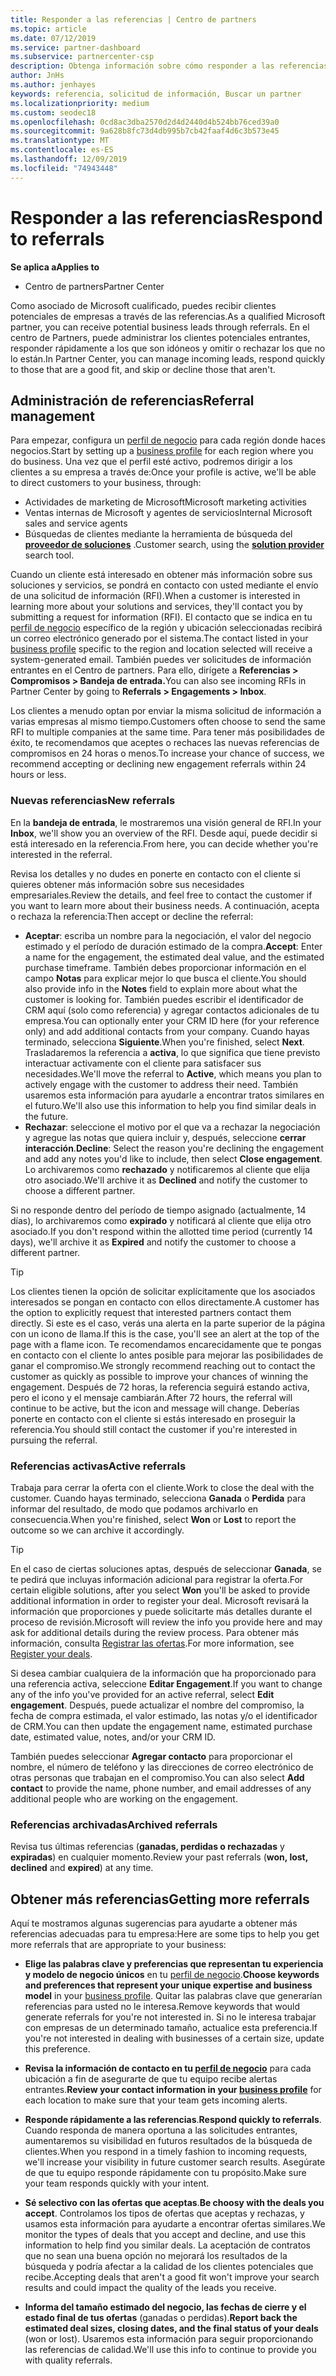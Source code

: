 ```yaml
---
title: Responder a las referencias | Centro de partners
ms.topic: article
ms.date: 07/12/2019
ms.service: partner-dashboard
ms.subservice: partnercenter-csp
description: Obtenga información sobre cómo responder a las referencias, administrar referencias nuevas, existentes y archivadas, y obtener más referencias en el futuro.
author: JnHs
ms.author: jenhayes
keywords: referencia, solicitud de información, Buscar un partner
ms.localizationpriority: medium
ms.custom: seodec18
ms.openlocfilehash: 0cd8ac3dba2570d2d4d2440d4b524bb76ced39a0
ms.sourcegitcommit: 9a628b8fc73d4db995b7cb42faaf4d6c3b573e45
ms.translationtype: MT
ms.contentlocale: es-ES
ms.lasthandoff: 12/09/2019
ms.locfileid: "74943448"
---
```

# <a name="respond-to-referrals"></a><span data-ttu-id="8f4d6-104">Responder a las referencias</span><span class="sxs-lookup"><span data-stu-id="8f4d6-104">Respond to referrals</span></span>

<span data-ttu-id="8f4d6-105">**Se aplica a**</span><span class="sxs-lookup"><span data-stu-id="8f4d6-105">**Applies to**</span></span>

-  <span data-ttu-id="8f4d6-106">Centro de partners</span><span class="sxs-lookup"><span data-stu-id="8f4d6-106">Partner Center</span></span>

<span data-ttu-id="8f4d6-107">Como asociado de Microsoft cualificado, puedes recibir clientes potenciales de empresas a través de las referencias.</span><span class="sxs-lookup"><span data-stu-id="8f4d6-107">As a qualified Microsoft partner, you can receive potential business leads through referrals.</span></span> <span data-ttu-id="8f4d6-108">En el centro de Partners, puede administrar los clientes potenciales entrantes, responder rápidamente a los que son idóneos y omitir o rechazar los que no lo están.</span><span class="sxs-lookup"><span data-stu-id="8f4d6-108">In Partner Center, you can manage incoming leads, respond quickly to those that are a good fit, and skip or decline those that aren't.</span></span> 

## <a name="referral-management"></a><span data-ttu-id="8f4d6-109">Administración de referencias</span><span class="sxs-lookup"><span data-stu-id="8f4d6-109">Referral management</span></span>

<span data-ttu-id="8f4d6-110">Para empezar, configura un [perfil de negocio](create-a-marketing-profile.md) para cada región donde haces negocios.</span><span class="sxs-lookup"><span data-stu-id="8f4d6-110">Start by setting up a [business profile](create-a-marketing-profile.md) for each region where you do business.</span></span> <span data-ttu-id="8f4d6-111">Una vez que el perfil esté activo, podremos dirigir a los clientes a su empresa a través de:</span><span class="sxs-lookup"><span data-stu-id="8f4d6-111">Once your profile is active, we'll be able to direct customers to your business, through:</span></span>

*  <span data-ttu-id="8f4d6-112">Actividades de marketing de Microsoft</span><span class="sxs-lookup"><span data-stu-id="8f4d6-112">Microsoft marketing activities</span></span>
*  <span data-ttu-id="8f4d6-113">Ventas internas de Microsoft y agentes de servicios</span><span class="sxs-lookup"><span data-stu-id="8f4d6-113">Internal Microsoft sales and service agents</span></span>
*  <span data-ttu-id="8f4d6-114">Búsquedas de clientes mediante la herramienta de búsqueda del **[proveedor de soluciones](https://www.microsoft.com/solution-providers/home)** .</span><span class="sxs-lookup"><span data-stu-id="8f4d6-114">Customer search, using the **[solution provider](https://www.microsoft.com/solution-providers/home)** search tool.</span></span>

<span data-ttu-id="8f4d6-115">Cuando un cliente está interesado en obtener más información sobre sus soluciones y servicios, se pondrá en contacto con usted mediante el envío de una solicitud de información (RFI).</span><span class="sxs-lookup"><span data-stu-id="8f4d6-115">When a customer is interested in learning more about your solutions and services, they'll contact you by submitting a request for information (RFI).</span></span> <span data-ttu-id="8f4d6-116">El contacto que se indica en tu [perfil de negocio](create-a-marketing-profile.md) específico de la región y ubicación seleccionadas recibirá un correo electrónico generado por el sistema.</span><span class="sxs-lookup"><span data-stu-id="8f4d6-116">The contact listed in your [business profile](create-a-marketing-profile.md) specific to the region and location selected will receive a system-generated email.</span></span> <span data-ttu-id="8f4d6-117">También puedes ver solicitudes de información entrantes en el Centro de partners. Para ello, dirígete a **Referencias > Compromisos > Bandeja de entrada.**</span><span class="sxs-lookup"><span data-stu-id="8f4d6-117">You can also see incoming RFIs in Partner Center by going to **Referrals > Engagements > Inbox**.</span></span>

<span data-ttu-id="8f4d6-118">Los clientes a menudo optan por enviar la misma solicitud de información a varias empresas al mismo tiempo.</span><span class="sxs-lookup"><span data-stu-id="8f4d6-118">Customers often choose to send the same RFI to multiple companies at the same time.</span></span> <span data-ttu-id="8f4d6-119">Para tener más posibilidades de éxito, te recomendamos que aceptes o rechaces las nuevas referencias de compromisos en 24 horas o menos.</span><span class="sxs-lookup"><span data-stu-id="8f4d6-119">To increase your chance of success, we recommend accepting or declining new engagement referrals within 24 hours or less.</span></span>

### <a name="new-referrals"></a><span data-ttu-id="8f4d6-120">Nuevas referencias</span><span class="sxs-lookup"><span data-stu-id="8f4d6-120">New referrals</span></span>

<span data-ttu-id="8f4d6-121">En la **bandeja de entrada**, le mostraremos una visión general de RFI.</span><span class="sxs-lookup"><span data-stu-id="8f4d6-121">In your **Inbox**, we'll show you an overview of the RFI.</span></span> <span data-ttu-id="8f4d6-122">Desde aquí, puede decidir si está interesado en la referencia.</span><span class="sxs-lookup"><span data-stu-id="8f4d6-122">From here, you can decide whether you're interested in the referral.</span></span>

<span data-ttu-id="8f4d6-123">Revisa los detalles y no dudes en ponerte en contacto con el cliente si quieres obtener más información sobre sus necesidades empresariales.</span><span class="sxs-lookup"><span data-stu-id="8f4d6-123">Review the details, and feel free to contact the customer if you want to learn more about their business needs.</span></span> <span data-ttu-id="8f4d6-124">A continuación, acepta o rechaza la referencia:</span><span class="sxs-lookup"><span data-stu-id="8f4d6-124">Then accept or decline the referral:</span></span>

*  <span data-ttu-id="8f4d6-125">**Aceptar**: escriba un nombre para la negociación, el valor del negocio estimado y el período de duración estimado de la compra.</span><span class="sxs-lookup"><span data-stu-id="8f4d6-125">**Accept**: Enter a name for the engagement, the estimated deal value, and the estimated purchase timeframe.</span></span> <span data-ttu-id="8f4d6-126">También debes proporcionar información en el campo **Notas** para explicar mejor lo que busca el cliente.</span><span class="sxs-lookup"><span data-stu-id="8f4d6-126">You should also provide info in the **Notes** field to explain more about what the customer is looking for.</span></span> <span data-ttu-id="8f4d6-127">También puedes escribir el identificador de CRM aquí (solo como referencia) y agregar contactos adicionales de tu empresa.</span><span class="sxs-lookup"><span data-stu-id="8f4d6-127">You can optionally enter your CRM ID here (for your reference only) and add additional contacts from your company.</span></span> <span data-ttu-id="8f4d6-128">Cuando hayas terminado, selecciona **Siguiente**.</span><span class="sxs-lookup"><span data-stu-id="8f4d6-128">When you're finished, select **Next**.</span></span> <span data-ttu-id="8f4d6-129">Trasladaremos la referencia a **activa**, lo que significa que tiene previsto interactuar activamente con el cliente para satisfacer sus necesidades.</span><span class="sxs-lookup"><span data-stu-id="8f4d6-129">We'll move the referral to **Active**, which means you plan to actively engage with the customer to address their need.</span></span> <span data-ttu-id="8f4d6-130">También usaremos esta información para ayudarle a encontrar tratos similares en el futuro.</span><span class="sxs-lookup"><span data-stu-id="8f4d6-130">We'll also use this information to help you find similar deals in the future.</span></span>
*  <span data-ttu-id="8f4d6-131">**Rechazar**: seleccione el motivo por el que va a rechazar la negociación y agregue las notas que quiera incluir y, después, seleccione **cerrar interacción**.</span><span class="sxs-lookup"><span data-stu-id="8f4d6-131">**Decline**: Select the reason you're declining the engagement and add any notes you'd like to include, then select **Close engagement**.</span></span> <span data-ttu-id="8f4d6-132">Lo archivaremos como **rechazado** y notificaremos al cliente que elija otro asociado.</span><span class="sxs-lookup"><span data-stu-id="8f4d6-132">We'll archive it as **Declined** and notify the customer to choose a different partner.</span></span>

<span data-ttu-id="8f4d6-133">Si no responde dentro del período de tiempo asignado (actualmente, 14 días), lo archivaremos como **expirado** y notificará al cliente que elija otro asociado.</span><span class="sxs-lookup"><span data-stu-id="8f4d6-133">If you don't respond within the allotted time period (currently 14 days), we'll archive it as **Expired** and notify the customer to choose a different partner.</span></span>

> [!TIP]
> <span data-ttu-id="8f4d6-134">Los clientes tienen la opción de solicitar explícitamente que los asociados interesados se pongan en contacto con ellos directamente.</span><span class="sxs-lookup"><span data-stu-id="8f4d6-134">A customer has the option to explicitly request that interested partners contact them directly.</span></span> <span data-ttu-id="8f4d6-135">Si este es el caso, verás una alerta en la parte superior de la página con un icono de llama.</span><span class="sxs-lookup"><span data-stu-id="8f4d6-135">If this is the case, you'll see an alert at the top of the page with a flame icon.</span></span> <span data-ttu-id="8f4d6-136">Te recomendamos encarecidamente que te pongas en contacto con el cliente lo antes posible para mejorar las posibilidades de ganar el compromiso.</span><span class="sxs-lookup"><span data-stu-id="8f4d6-136">We strongly recommend reaching out to contact the customer as quickly as possible to improve your chances of winning the engagement.</span></span> <span data-ttu-id="8f4d6-137">Después de 72 horas, la referencia seguirá estando activa, pero el icono y el mensaje cambiarán.</span><span class="sxs-lookup"><span data-stu-id="8f4d6-137">After 72 hours, the referral will continue to be active, but the icon and message will change.</span></span> <span data-ttu-id="8f4d6-138">Deberías ponerte en contacto con el cliente si estás interesado en proseguir la referencia.</span><span class="sxs-lookup"><span data-stu-id="8f4d6-138">You should still contact the customer if you're interested in pursuing the referral.</span></span>

### <a name="active-referrals"></a><span data-ttu-id="8f4d6-139">Referencias activas</span><span class="sxs-lookup"><span data-stu-id="8f4d6-139">Active referrals</span></span>

<span data-ttu-id="8f4d6-140">Trabaja para cerrar la oferta con el cliente.</span><span class="sxs-lookup"><span data-stu-id="8f4d6-140">Work to close the deal with the customer.</span></span> <span data-ttu-id="8f4d6-141">Cuando hayas terminado, selecciona **Ganada** o **Perdida** para informar del resultado, de modo que podamos archivarlo en consecuencia.</span><span class="sxs-lookup"><span data-stu-id="8f4d6-141">When you're finished, select **Won** or **Lost** to report the outcome so we can archive it accordingly.</span></span>

> [!TIP]
> <span data-ttu-id="8f4d6-142">En el caso de ciertas soluciones aptas, después de seleccionar **Ganada**, se te pedirá que incluyas información adicional para registrar la oferta.</span><span class="sxs-lookup"><span data-stu-id="8f4d6-142">For certain eligible solutions, after you select **Won** you'll be asked to provide additional information in order to register your deal.</span></span> <span data-ttu-id="8f4d6-143">Microsoft revisará la información que proporciones y puede solicitarte más detalles durante el proceso de revisión.</span><span class="sxs-lookup"><span data-stu-id="8f4d6-143">Microsoft will review the info you provide here and may ask for additional details during the review process.</span></span> <span data-ttu-id="8f4d6-144">Para obtener más información, consulta [Registrar las ofertas](register-deals.md).</span><span class="sxs-lookup"><span data-stu-id="8f4d6-144">For more information, see [Register your deals](register-deals.md).</span></span>

<span data-ttu-id="8f4d6-145">Si desea cambiar cualquiera de la información que ha proporcionado para una referencia activa, seleccione **Editar Engagement**.</span><span class="sxs-lookup"><span data-stu-id="8f4d6-145">If you want to change any of the info you've provided for an active referral, select **Edit engagement**.</span></span> <span data-ttu-id="8f4d6-146">Después, puede actualizar el nombre del compromiso, la fecha de compra estimada, el valor estimado, las notas y/o el identificador de CRM.</span><span class="sxs-lookup"><span data-stu-id="8f4d6-146">You can then update the engagement name, estimated purchase date, estimated value, notes, and/or your CRM ID.</span></span>

<span data-ttu-id="8f4d6-147">También puedes seleccionar **Agregar contacto** para proporcionar el nombre, el número de teléfono y las direcciones de correo electrónico de otras personas que trabajan en el compromiso.</span><span class="sxs-lookup"><span data-stu-id="8f4d6-147">You can also select **Add contact** to provide the name, phone number, and email addresses of any additional people who are working on the engagement.</span></span>


### <a name="archived-referrals"></a><span data-ttu-id="8f4d6-148">Referencias archivadas</span><span class="sxs-lookup"><span data-stu-id="8f4d6-148">Archived referrals</span></span>

<span data-ttu-id="8f4d6-149">Revisa tus últimas referencias (**ganadas, perdidas o rechazadas** y **expiradas**) en cualquier momento.</span><span class="sxs-lookup"><span data-stu-id="8f4d6-149">Review your past referrals (**won, lost, declined** and **expired**) at any time.</span></span> 

## <a name="getting-more-referrals"></a><span data-ttu-id="8f4d6-150">Obtener más referencias</span><span class="sxs-lookup"><span data-stu-id="8f4d6-150">Getting more referrals</span></span>

<span data-ttu-id="8f4d6-151">Aquí te mostramos algunas sugerencias para ayudarte a obtener más referencias adecuadas para tu empresa:</span><span class="sxs-lookup"><span data-stu-id="8f4d6-151">Here are some tips to help you get more referrals that are appropriate to your business:</span></span>

*  <span data-ttu-id="8f4d6-152">**Elige las palabras clave y preferencias que representan tu experiencia y modelo de negocio únicos** en tu [perfil de negocio](create-a-marketing-profile.md).</span><span class="sxs-lookup"><span data-stu-id="8f4d6-152">**Choose keywords and preferences that represent your unique expertise and business model** in your [business profile](create-a-marketing-profile.md).</span></span> <span data-ttu-id="8f4d6-153">Quitar las palabras clave que generarían referencias para usted no le interesa.</span><span class="sxs-lookup"><span data-stu-id="8f4d6-153">Remove keywords that would generate referrals for you're not interested in.</span></span> <span data-ttu-id="8f4d6-154">Si no le interesa trabajar con empresas de un determinado tamaño, actualice esta preferencia.</span><span class="sxs-lookup"><span data-stu-id="8f4d6-154">If you're not interested in dealing with businesses of a certain size, update this preference.</span></span>

*  <span data-ttu-id="8f4d6-155">**Revisa la información de contacto en tu [perfil de negocio](create-a-marketing-profile.md)** para cada ubicación a fin de asegurarte de que tu equipo recibe alertas entrantes.</span><span class="sxs-lookup"><span data-stu-id="8f4d6-155">**Review your contact information in your [business profile](create-a-marketing-profile.md)** for each location to make sure that your team gets incoming alerts.</span></span>

*  <span data-ttu-id="8f4d6-156">**Responde rápidamente a las referencias**.</span><span class="sxs-lookup"><span data-stu-id="8f4d6-156">**Respond quickly to referrals**.</span></span> <span data-ttu-id="8f4d6-157">Cuando responda de manera oportuna a las solicitudes entrantes, aumentaremos su visibilidad en futuros resultados de la búsqueda de clientes.</span><span class="sxs-lookup"><span data-stu-id="8f4d6-157">When you respond in a timely fashion to incoming requests, we'll increase your visibility in future customer search results.</span></span> <span data-ttu-id="8f4d6-158">Asegúrate de que tu equipo responde rápidamente con tu propósito.</span><span class="sxs-lookup"><span data-stu-id="8f4d6-158">Make sure your team responds quickly with your intent.</span></span>

*  <span data-ttu-id="8f4d6-159">**Sé selectivo con las ofertas que aceptas**.</span><span class="sxs-lookup"><span data-stu-id="8f4d6-159">**Be choosy with the deals you accept**.</span></span> <span data-ttu-id="8f4d6-160">Controlamos los tipos de ofertas que aceptas y rechazas, y usamos esta información para ayudarte a encontrar ofertas similares.</span><span class="sxs-lookup"><span data-stu-id="8f4d6-160">We monitor the types of deals that you accept and decline, and use this information to help find you similar deals.</span></span> <span data-ttu-id="8f4d6-161">La aceptación de contratos que no sean una buena opción no mejorará los resultados de la búsqueda y podría afectar a la calidad de los clientes potenciales que recibe.</span><span class="sxs-lookup"><span data-stu-id="8f4d6-161">Accepting deals that aren't a good fit won't improve your search results and could impact the quality of the leads you receive.</span></span>

*  <span data-ttu-id="8f4d6-162">**Informa del tamaño estimado del negocio, las fechas de cierre y el estado final de tus ofertas** (ganadas o perdidas).</span><span class="sxs-lookup"><span data-stu-id="8f4d6-162">**Report back the estimated deal sizes, closing dates, and the final status of your deals** (won or lost).</span></span> <span data-ttu-id="8f4d6-163">Usaremos esta información para seguir proporcionando las referencias de calidad.</span><span class="sxs-lookup"><span data-stu-id="8f4d6-163">We'll use this info to continue to provide you with quality referrals.</span></span>
